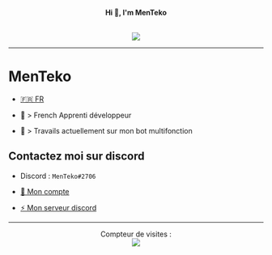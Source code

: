 <p align='center'>
  <b>Hi 👋, I'm MenTeko</b><br>
</p>

<p align="center"><br>
  <a href="https://github.com/MenTeko">
    <img src="https://discord.c99.nl/widget/theme-4/350670974573740033.png"/>
     </a>
</p>

--- 

# MenTeko
- [🇫🇷 FR]()  

- 🐍 > French Apprenti développeur
- 🔭 > Travails actuellement sur mon bot multifonction 

## Contactez moi sur discord
- Discord : `MenTeko#2706`

- [👋 Mon compte](https://github.com/MenTeko)

- [⚡ Mon serveur discord](https://discord.io/menteko)


---  

<p align="center"> 
  Compteur de visites :<br>
  <img src="https://profile-counter.glitch.me/MenTeko/count.svg" />
</p>

